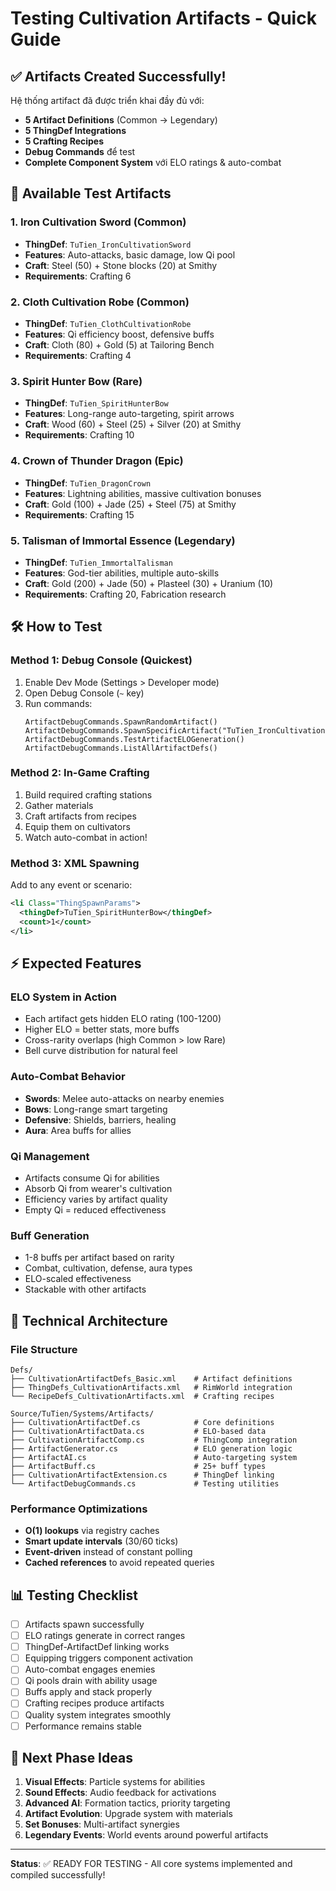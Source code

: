 # Testing Cultivation Artifacts - Quick Guide

## ✅ Artifacts Created Successfully!

Hệ thống artifact đã được triển khai đầy đủ với:
- **5 Artifact Definitions** (Common → Legendary)
- **5 ThingDef Integrations** 
- **5 Crafting Recipes**
- **Debug Commands** để test
- **Complete Component System** với ELO ratings & auto-combat

## 🎯 Available Test Artifacts

### 1. Iron Cultivation Sword (Common)
- **ThingDef**: `TuTien_IronCultivationSword`
- **Features**: Auto-attacks, basic damage, low Qi pool
- **Craft**: Steel (50) + Stone blocks (20) at Smithy
- **Requirements**: Crafting 6

### 2. Cloth Cultivation Robe (Common)  
- **ThingDef**: `TuTien_ClothCultivationRobe`
- **Features**: Qi efficiency boost, defensive buffs
- **Craft**: Cloth (80) + Gold (5) at Tailoring Bench
- **Requirements**: Crafting 4

### 3. Spirit Hunter Bow (Rare)
- **ThingDef**: `TuTien_SpiritHunterBow`
- **Features**: Long-range auto-targeting, spirit arrows
- **Craft**: Wood (60) + Steel (25) + Silver (20) at Smithy  
- **Requirements**: Crafting 10

### 4. Crown of Thunder Dragon (Epic)
- **ThingDef**: `TuTien_DragonCrown`
- **Features**: Lightning abilities, massive cultivation bonuses
- **Craft**: Gold (100) + Jade (25) + Steel (75) at Smithy
- **Requirements**: Crafting 15

### 5. Talisman of Immortal Essence (Legendary)
- **ThingDef**: `TuTien_ImmortalTalisman`  
- **Features**: God-tier abilities, multiple auto-skills
- **Craft**: Gold (200) + Jade (50) + Plasteel (30) + Uranium (10)
- **Requirements**: Crafting 20, Fabrication research

## 🛠️ How to Test

### Method 1: Debug Console (Quickest)
1. Enable Dev Mode (Settings > Developer mode)
2. Open Debug Console (`~` key)
3. Run commands:
   ```
   ArtifactDebugCommands.SpawnRandomArtifact()
   ArtifactDebugCommands.SpawnSpecificArtifact("TuTien_IronCultivationSword")
   ArtifactDebugCommands.TestArtifactELOGeneration()
   ArtifactDebugCommands.ListAllArtifactDefs()
   ```

### Method 2: In-Game Crafting
1. Build required crafting stations
2. Gather materials
3. Craft artifacts from recipes
4. Equip them on cultivators
5. Watch auto-combat in action!

### Method 3: XML Spawning
Add to any event or scenario:
```xml
<li Class="ThingSpawnParams">
  <thingDef>TuTien_SpiritHunterBow</thingDef>
  <count>1</count>
</li>
```

## ⚡ Expected Features 

### ELO System in Action
- Each artifact gets hidden ELO rating (100-1200)
- Higher ELO = better stats, more buffs
- Cross-rarity overlaps (high Common > low Rare)
- Bell curve distribution for natural feel

### Auto-Combat Behavior
- **Swords**: Melee auto-attacks on nearby enemies
- **Bows**: Long-range smart targeting
- **Defensive**: Shields, barriers, healing
- **Aura**: Area buffs for allies

### Qi Management
- Artifacts consume Qi for abilities
- Absorb Qi from wearer's cultivation
- Efficiency varies by artifact quality
- Empty Qi = reduced effectiveness

### Buff Generation
- 1-8 buffs per artifact based on rarity
- Combat, cultivation, defense, aura types
- ELO-scaled effectiveness
- Stackable with other artifacts

## 🔧 Technical Architecture

### File Structure
```
Defs/
├── CultivationArtifactDefs_Basic.xml    # Artifact definitions
├── ThingDefs_CultivationArtifacts.xml   # RimWorld integration  
└── RecipeDefs_CultivationArtifacts.xml  # Crafting recipes

Source/TuTien/Systems/Artifacts/
├── CultivationArtifactDef.cs            # Core definitions
├── CultivationArtifactData.cs           # ELO-based data
├── CultivationArtifactComp.cs           # ThingComp integration
├── ArtifactGenerator.cs                 # ELO generation logic
├── ArtifactAI.cs                        # Auto-targeting system
├── ArtifactBuff.cs                      # 25+ buff types
├── CultivationArtifactExtension.cs      # ThingDef linking
└── ArtifactDebugCommands.cs             # Testing utilities
```

### Performance Optimizations
- **O(1) lookups** via registry caches
- **Smart update intervals** (30/60 ticks)
- **Event-driven** instead of constant polling
- **Cached references** to avoid repeated queries

## 📊 Testing Checklist

- [ ] Artifacts spawn successfully
- [ ] ELO ratings generate in correct ranges
- [ ] ThingDef-ArtifactDef linking works
- [ ] Equipping triggers component activation
- [ ] Auto-combat engages enemies
- [ ] Qi pools drain with ability usage
- [ ] Buffs apply and stack properly
- [ ] Crafting recipes produce artifacts
- [ ] Quality system integrates smoothly
- [ ] Performance remains stable

## 🚀 Next Phase Ideas

1. **Visual Effects**: Particle systems for abilities
2. **Sound Effects**: Audio feedback for activations
3. **Advanced AI**: Formation tactics, priority targeting
4. **Artifact Evolution**: Upgrade system with materials
5. **Set Bonuses**: Multi-artifact synergies
6. **Legendary Events**: World events around powerful artifacts

---
**Status**: ✅ READY FOR TESTING - All core systems implemented and compiled successfully!
